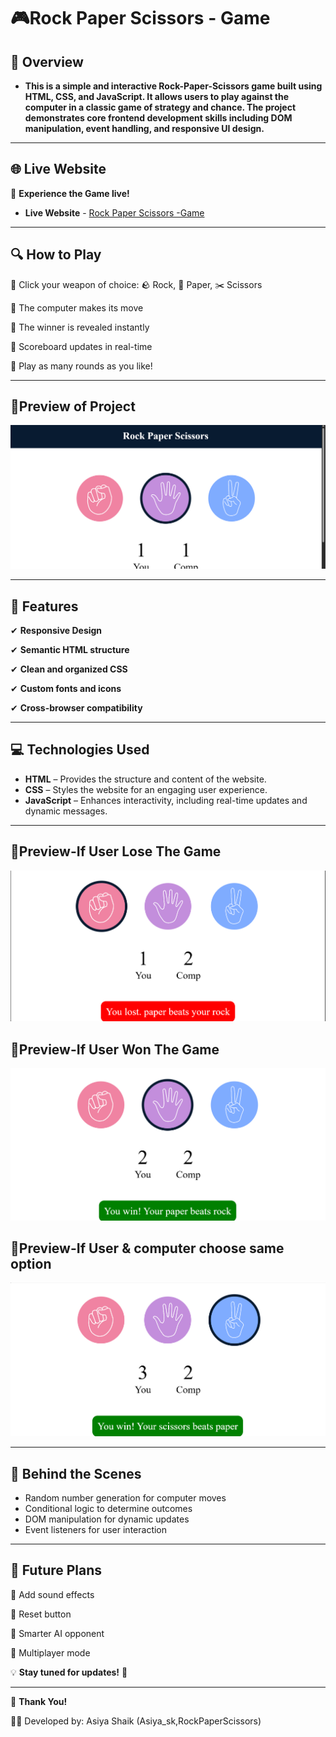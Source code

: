 # 🎮Rock Paper Scissors - Game

## 📌 **Overview**

- **This is a simple and interactive Rock-Paper-Scissors game built using HTML, CSS, and JavaScript. It allows users to play against the computer in a classic game of strategy and chance. The project demonstrates core frontend development skills including DOM manipulation, event handling, and responsive UI design.**

---

## 🌐 **Live Website**
🚀 **Experience the Game live!**
- **Live Website** - [Rock Paper Scissors -Game]( https://asiya2123.github.io/RockPaperScissors/)

---

## 🔍 **How to Play**

🔹 Click your weapon of choice: 🪨 Rock, 📄 Paper, ✂️ Scissors

🔹 The computer makes its move

🔹 The winner is revealed instantly

🔹 Scoreboard updates in real-time

🔹 Play as many rounds as you like!


---

## 📸Preview of Project

![Rock Paper Scissor Preview](https://github.com/asiya2123/RockPaperScissors/blob/86dcf550f499bfc09f1320ef13c2d11d5f27eac4/Screenshot%202025-09-25%20182151.png)

---

## 🌟 Features

✔ **Responsive Design** 

✔ **Semantic HTML structure**

✔ **Clean and organized CSS**

✔ **Custom fonts and icons**

✔ **Cross-browser compatibility**


---

## 💻 Technologies Used

- **HTML** – Provides the structure and content of the website.
- **CSS** – Styles the website for an engaging user experience.
- **JavaScript** – Enhances interactivity, including real-time updates and dynamic messages.

---

## 📸Preview-If User Lose The Game

![](https://github.com/asiya2123/RockPaperScissors/blob/86dcf550f499bfc09f1320ef13c2d11d5f27eac4/Screenshot%202025-09-25%20182218.png)

## 📸Preview-If User Won The Game

![](https://github.com/asiya2123/RockPaperScissors/blob/86dcf550f499bfc09f1320ef13c2d11d5f27eac4/Screenshot%202025-09-25%20182243.png)

## 📸Preview-If User & computer choose same option

![](https://github.com/asiya2123/RockPaperScissors/blob/86dcf550f499bfc09f1320ef13c2d11d5f27eac4/Screenshot%202025-09-25%20182303.png)

---

## 🧠 **Behind the Scenes**

- Random number generation for computer moves
- Conditional logic to determine outcomes
- DOM manipulation for dynamic updates
- Event listeners for user interaction

---

## 🚀 Future Plans
🔹  Add sound effects

🔹 Reset button

🔹  Smarter AI opponent

🔹 Multiplayer mode


💡 **Stay tuned for updates!** 🎉

---

🙌 **Thank You!**

👩‍💻 Developed by: Asiya Shaik (Asiya_sk,RockPaperScissors)
